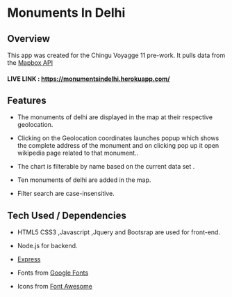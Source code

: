 # Monuments In Delhi  

## Overview

This app was created for the Chingu Voyagge 11 pre-work. It pulls data from the
[Mapbox API](https://www.mapbox.com/?utm_medium=sem&utm_source=google&utm_campaign=sem|google|brand|chko-googlesearch-pr01-mapboxbrand-br.exact-intl-landingpage-search&utm_term=brand&utm_content=chko-googlesearch-pr01-mapboxbrand-br.exact-intl-landingpage-search&gclid=CjwKCAjw44jrBRAHEiwAZ9igKPN5mL1bweKNDMipKC3nhq5pSTZWSB8YECclMxjWm2GwVx222ypGTBoCwHkQAvD_BwE)

#### LIVE LINK : https://monumentsindelhi.herokuapp.com/

## Features

- The monuments of delhi are displayed in the map at their respective geolocation.

- Clicking on the Geolocation coordinates launches popup which shows the complete address of the monument and on clicking pop up it open wikipedia page related to that monument..

- The chart is filterable by name based on the current data set .

- Ten monuments of delhi are added in the map.

- Filter search are case-insensitive.


## Tech Used / Dependencies

- HTML5  CSS3 ,Javascript ,Jquery and Bootsrap are used for front-end.

- Node.js for backend.

- [Express](https://www.npmjs.com/package/express/)

- Fonts from [Google Fonts](https://fonts.google.com/)

- Icons from [Font Awesome](https://fontawesome.com/)
